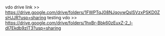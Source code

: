 vdo drive link >> https://drive.google.com/drive/folders/1FWPTqJ08NJqoywQslSVzxPSKD0ZsHJJR?usp=sharing
testing vdo >> https://drive.google.com/drive/folders/1hxBr-Bbk60zEuxZ-2_l-dI7Ekdb9zIT3?usp=sharing
